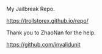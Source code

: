 My Jailbreak Repo. 

https://trollstorex.github.io/repo/

Thank you to ZhaoNan for the help. 

https://github.com/invalidunit

